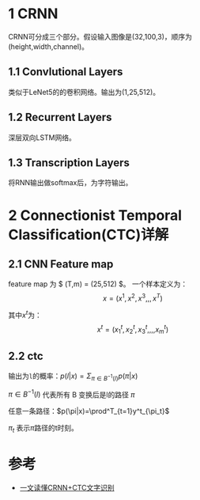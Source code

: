 
# 1 CRNN
CRNN可分成三个部分。假设输入图像是(32,100,3)，顺序为(height,width,channel)。

## 1.1 Convlutional Layers
类似于LeNet5的的卷积网络。输出为(1,25,512)。

## 1.2 Recurrent Layers
深层双向LSTM网络。

## 1.3 Transcription Layers
将RNN输出做softmax后，为字符输出。

# 2 Connectionist Temporal Classification(CTC)详解

## 2.1 CNN Feature map
feature map 为 $ (T,m) = (25,512) $。
一个样本定义为：
$$
x = (x^1,x^2,x^3,,,x^T)
$$

其中$x^t$为：
$$
x^t = (x^t_1, x^t_2, x^t_3,,,,x^t_m)
$$



## 2.2 ctc
输出为`l`的概率：$p(l|x)=\Sigma_{\pi \in B^{-1}(l)} p(\pi|x)$

$\pi \in B^{-1}(l)$ 代表所有 B 变换后是l的路径 $\pi$

任意一条路径：$p(\pi|x)=\prod^T_{t=1}y^t_{\pi_t}$

$\pi_t$ 表示$\pi$路径的t时刻。








# 参考
* [一文读懂CRNN+CTC文字识别](https://zhuanlan.zhihu.com/p/43534801)


